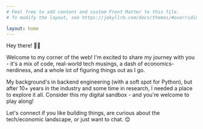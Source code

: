 ```yaml
---
# Feel free to add content and custom Front Matter to this file.
# To modify the layout, see https://jekyllrb.com/docs/themes/#overriding-theme-defaults

layout: home
---
```

Hey there! 👋🏻

Welcome to my corner of the web! I'm excited to share my journey with you - it's a mix of code, real-world tech musings,  a dash of economics-nerdiness, and a whole lot of figuring things out as I go.

My background's in backend engineering (with a soft spot for Python), but after 10+ years in the industry and some time in research, I needed a place to explore it all. Consider this my digital sandbox - and you're welcome to play along!

Let's connect if you like building things, are curious about the tech/economic landscape, or just want to chat. 😊